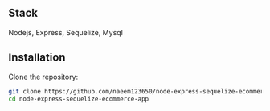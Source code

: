 ## Stack

Nodejs, Express, Sequelize, Mysql

## Installation

Clone the repository:

```bash
git clone https://github.com/naeem123650/node-express-sequelize-ecommerce-app.git
cd node-express-sequelize-ecommerce-app
```

